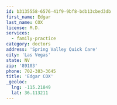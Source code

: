 ```yaml
---
id: b3135558-6576-41f9-9bf8-bdb13cbed3db
first_name: Edgar
last_name: COX
license: M.D.
services:
  - family-practice
category: doctors
address: 'Spring Valley Quick Care'
city: 'Las Vegas'
state: NV
zip: '89103'
phone: 702-383-3645
title: 'Edgar COX'
_geoloc:
  lng: -115.21849
  lat: 36.113211
---
```

